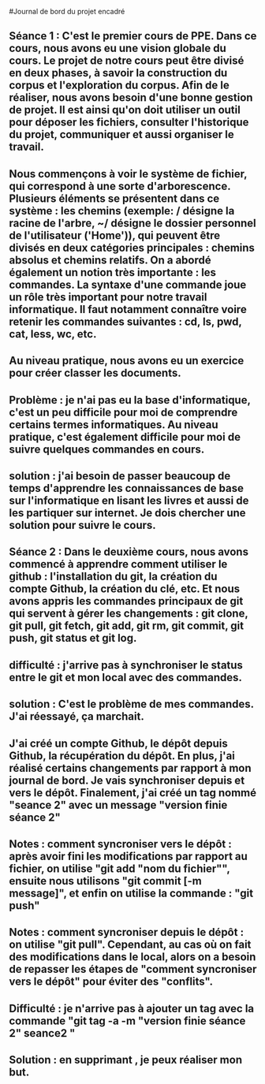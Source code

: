 #Journal de bord du projet encadré  

## Séance 1 : C'est le premier cours de PPE. Dans ce cours, nous avons eu une vision globale du cours. Le projet de notre cours peut être divisé en deux phases, à savoir la construction du corpus et l'exploration du corpus.  Afin de le réaliser, nous avons besoin d'une bonne gestion de projet. Il est ainsi qu'on doit utiliser un outil pour déposer les fichiers, consulter l'historique du projet, communiquer et aussi organiser le travail. 
## Nous commençons à voir le système de fichier, qui correspond à une sorte d'arborescence. Plusieurs éléments se présentent dans ce système : les chemins (exemple: / désigne la racine de l'arbre, ~/ désigne le dossier personnel de l'utilisateur ('Home')), qui peuvent être divisés en deux catégories principales : chemins absolus et chemins relatifs. On a abordé également un notion très importante : les commandes. La syntaxe d'une commande joue un rôle très important pour notre travail informatique. Il faut notamment connaître voire retenir les commandes suivantes : cd, ls, pwd, cat, less, wc, etc. 
## Au niveau pratique, nous avons eu un exercice pour créer classer les documents.
## Problème : je n'ai pas eu la base d'informatique, c'est un peu difficile pour moi de comprendre certains termes informatiques. Au niveau pratique, c'est également difficile pour moi de suivre quelques commandes en cours. 
## solution : j'ai besoin de passer beaucoup de temps d'apprendre les connaissances de base sur l'informatique en lisant les livres et aussi de les partiquer sur internet. Je dois chercher une solution pour suivre le cours. 

## Séance 2 : Dans le deuxième cours, nous avons commencé à apprendre comment utiliser le github : l'installation du git, la création du compte Github, la création du clé, etc. Et nous avons appris les commandes principaux de git qui servent à gérer les changements : git clone, git pull, git fetch, git add, git rm, git commit, git push, git status et git log.   

## difficulté : j'arrive pas à synchroniser le status entre le git et mon local avec des commandes.
## solution : C'est le problème de mes commandes. J'ai réessayé, ça marchait. 

## J'ai créé un compte Github, le dépôt depuis Github, la récupération du dépôt. En plus, j'ai réalisé certains changements par rapport à mon journal de bord. Je vais synchroniser depuis et vers le dépôt. Finalement, j'ai créé un tag nommé "seance 2" avec un message "version finie séance 2" 

## Notes : comment syncroniser vers le dépôt : après avoir fini les modifications par rapport au fichier, on utilise "git add "nom du fichier"", ensuite nous utilisons "git commit [-m message]", et enfin on utilise la commande : "git push" 
## Notes : comment syncroniser depuis le dépôt : on utilise "git pull". Cependant, au cas où on fait des modifications dans le local, alors on a besoin de repasser les étapes de "comment syncroniser vers le dépôt" pour éviter des "conflits". 
## Difficulté : je n'arrive pas à ajouter un tag avec la commande "git tag -a -m "version finie séance 2" seance2 <commit> "
## Solution : en supprimant <commit>, je peux réaliser mon but. 



